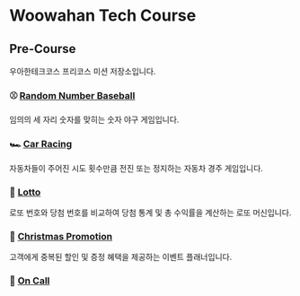 # Woowahan Tech Course

## Pre-Course

우아한테크코스 프리코스 미션 저장소입니다.

### ⚾️ [Random Number Baseball](https://github.com/somebodylovesusall/Wooteco-Precourse/tree/main/Baseball/docs)

임의의 세 자리 숫자를 맞히는 숫자 야구 게임입니다.

### 🏎️ [Car Racing](https://github.com/somebodylovesusall/Wooteco-Precourse/tree/main/CarRacing/docs)

자동차들이 주어진 시도 횟수만큼 전진 또는 정지하는 자동차 경주 게임입니다.

### 🎱 [Lotto](https://github.com/somebodylovesusall/Wooteco-Precourse/tree/main/Lotto/docs)

로또 번호와 당첨 번호를 비교하여 당첨 통계 및 총 수익률을 계산하는 로또 머신입니다.

### 🎄 [Christmas Promotion](https://github.com/somebodylovesusall/Wooteco-Precourse/tree/main/Christmas/docs)

고객에게 중복된 할인 및 증정 혜택을 제공하는 이벤트 플래너입니다.

### 🚨 [On Call](https://github.com/somebodylovesusall/Wooteco-Precourse/tree/main/OnCall/docs)
